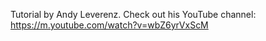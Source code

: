 Tutorial by Andy Leverenz. Check out his YouTube channel: 
https://m.youtube.com/watch?v=wbZ6yrVxScM
